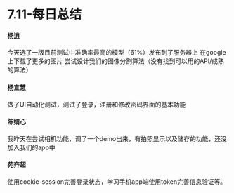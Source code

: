 # 7.11-每日总结

#### 杨逍
今天选了一版目前测试中准确率最高的模型（61%）发布到了服务器上 在google上下载了更多的图片 尝试设计我们的图像分割算法（没有找到可以用的API/成熟的算法）
#### 杨宣慧
做了UI自动化测试，测试了登录，注册和修改密码界面的基本功能
#### 陈婧心
我昨天在尝试相机功能，调了一个demo出来，有拍照显示以及储存的功能，还没加入我们的app中
#### 苑齐超
使用cookie-session完善登录状态，学习手机app端使用token完善信息验证等。

